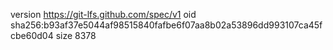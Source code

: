 version https://git-lfs.github.com/spec/v1
oid sha256:b93af37e5044af98515840fafbe6f07aa8b02a53896dd993107ca45fcbe60d04
size 8378
